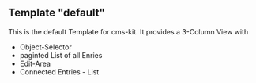 ## Template "default"

This is the default Template for cms-kit. It provides a 3-Column View with

* Object-Selector
* paginted List of all Enries 
* Edit-Area
* Connected Entries - List
